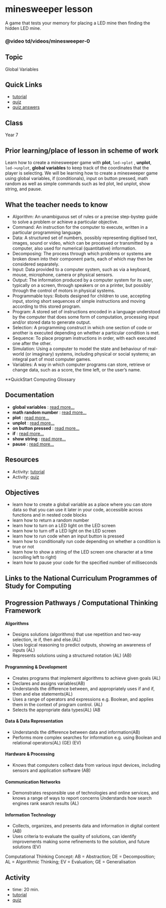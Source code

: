 # minesweeper lesson

A game that tests your memory for placing a LED mine then finding the hidden LED mine.

### @video td/videos/minesweeper-0

## Topic

Global Variables

## Quick Links

* [tutorial](/lessons/minesweeper/tutorial)
* [quiz](/lessons/minesweeper/quiz)
* [quiz answers](/lessons/minesweeper/quiz-answers)

## Class

Year 7

## Prior learning/place of lesson in scheme of work

Learn how to create a minesweeper game with **plot**, `led->plot` , **unplot**, `led->unplot`, **global variables** to keep track of the coordinates that the player is selecting. We will be learning how to create a minesweeper game using global variables, if (conditionals), input on button pressed, math random as well as simple commands such as led plot, led unplot, show string, and pause.

## What the teacher needs to know

* Algorithm: An unambiguous set of rules or a precise step-bystep guide to solve a problem or achieve a particular objective.
* Command: An instruction for the computer to execute, written in a particular programming language.
* Data: A structured set of numbers, possibly representing digitised text, images, sound or video, which can be processed or transmitted by a computer, also used for numerical (quantitative) information.
* Decomposing: The process through which problems or systems are broken down into their component parts, each of which may then be considered separately.
* Input: Data provided to a computer system, such as via a keyboard, mouse, microphone, camera or physical sensors.
* Output: The information produced by a computer system for its user, typically on a screen, through speakers or on a printer, but possibly through the control of motors in physical systems.
* Programmable toys: Robots designed for children to use, accepting input, storing short sequences of simple instructions and moving according to this stored program.
* Program: A stored set of instructions encoded in a language understood by the computer that does some form of computation, processing input and/or stored data to generate output.
* Selection: A programming construct in which one section of code or another is executed depending on whether a particular condition is met.
* Sequence: To place program instructions in order, with each executed one after the other.
* Simulation: Using a computer to model the state and behaviour of real-world (or imaginary) systems, including physical or social systems; an integral part of most computer games.
* Variables: A way in which computer programs can store, retrieve or change data, such as a score, the time left, or the user’s name.

**QuickStart Computing Glossary

## Documentation

* **global variables** : [read more...](/js/data)
* **math random number** : [read more...](/js/math)
* **plot** : [read more...](/reference/led/plot)
* **unplot** : [read more...](/reference/led/unplot)
* **on button pressed** : [read more...](/reference/input/on-button-pressed)
* **if** : [read more...](/reference/logic/if)
* **show string** : [read more...](/reference/basic/show-string)
* **pause** : [read more...](/reference/basic/pause)

## Resources

* Activity: [tutorial](/lessons/minesweeper/tutorial)
* Activity: [quiz](/lessons/minesweeper/quiz)

## Objectives

* learn how to create a global variable as a place where you can store data so that you can use it later in your code, accessible across functions and in nested code blocks
* learn how to return a random number
* learn how to turn on a LED light on the LED screen
* learn how to turn off a LED light on the LED screen
* learn how to run code when an input button is pressed
* learn how to conditionally run code depending on whether a condition is true or not
* learn how to show a string of the LED screen one character at a time (scrolling left to right)
* learn how to pause your code for the specified number of milliseconds

## Links to the National Curriculum Programmes of Study for Computing

## Progression Pathways / Computational Thinking Framework

#### Algorithms

* Designs solutions (algorithms) that use repetition and two-way  selection, ie if, then and else.(AL)
*  Uses logical reasoning to predict  outputs, showing an awareness of inputs (AL)
* Represents solutions using a structured notation (AL) (AB)

#### Programming & Development

* Creates programs that implement algorithms to achieve given goals (AL)
*  Declares and assigns variables(AB)
* Understands the difference between, and appropriately uses if and if, then and else statements(AL)
* Uses a range of operators and expressions e.g. Boolean, and applies them in the context of program control. (AL)
* Selects the appropriate data types(AL) (AB

#### Data & Data Representation

* Understands the difference between data and information(AB)
* Performs more complex searches for information e.g. using Boolean and relational operators(AL) (GE) (EV)

#### Hardware & Processing

* Knows that computers collect data from various input devices, including sensors and application software (AB)

#### Communication Networks

* Demonstrates responsible use of technologies and online services, and knows a range of ways to report concerns Understands how search engines rank search results (AL)

#### Information Technology

* Collects, organizes, and presents data and information in digital content (AB)
* Uses criteria to evaluate the quality of solutions, can identify improvements making some refinements to the solution, and future  solutions (EV)

Computational Thinking Concept: AB = Abstraction; DE = Decomposition; AL = Algorithmic Thinking; EV = Evaluation; GE = Generalisation

## Activity

* time: 20 min.
* [tutorial](/lessons/minesweeper/tutorial)
* [quiz](/lessons/minesweeper/quiz)

